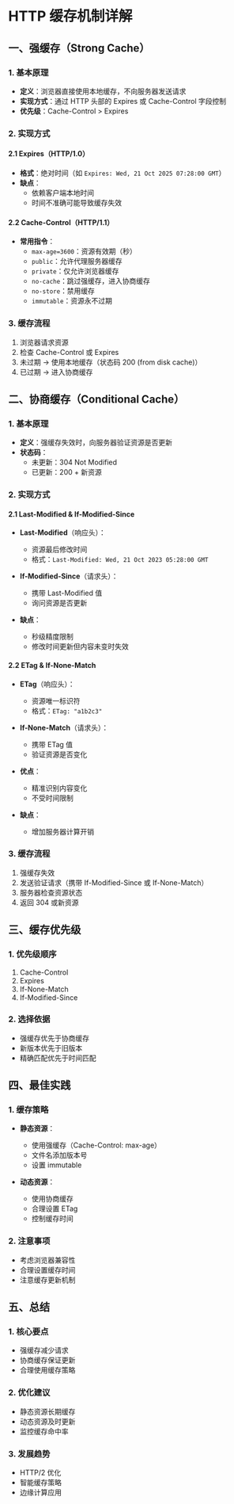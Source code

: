 # HTTP 缓存机制详解

## 一、强缓存（Strong Cache）

### 1. 基本原理
- **定义**：浏览器直接使用本地缓存，不向服务器发送请求
- **实现方式**：通过 HTTP 头部的 Expires 或 Cache-Control 字段控制
- **优先级**：Cache-Control > Expires

### 2. 实现方式

#### 2.1 Expires（HTTP/1.0）
- **格式**：绝对时间（如 `Expires: Wed, 21 Oct 2025 07:28:00 GMT`）
- **缺点**：
  - 依赖客户端本地时间
  - 时间不准确可能导致缓存失效

#### 2.2 Cache-Control（HTTP/1.1）
- **常用指令**：
  - `max-age=3600`：资源有效期（秒）
  - `public`：允许代理服务器缓存
  - `private`：仅允许浏览器缓存
  - `no-cache`：跳过强缓存，进入协商缓存
  - `no-store`：禁用缓存
  - `immutable`：资源永不过期

### 3. 缓存流程
1. 浏览器请求资源
2. 检查 Cache-Control 或 Expires
3. 未过期 → 使用本地缓存（状态码 200 (from disk cache)）
4. 已过期 → 进入协商缓存

## 二、协商缓存（Conditional Cache）

### 1. 基本原理
- **定义**：强缓存失效时，向服务器验证资源是否更新
- **状态码**：
  - 未更新：304 Not Modified
  - 已更新：200 + 新资源

### 2. 实现方式

#### 2.1 Last-Modified & If-Modified-Since
- **Last-Modified**（响应头）：
  - 资源最后修改时间
  - 格式：`Last-Modified: Wed, 21 Oct 2023 05:28:00 GMT`

- **If-Modified-Since**（请求头）：
  - 携带 Last-Modified 值
  - 询问资源是否更新

- **缺点**：
  - 秒级精度限制
  - 修改时间更新但内容未变时失效

#### 2.2 ETag & If-None-Match
- **ETag**（响应头）：
  - 资源唯一标识符
  - 格式：`ETag: "a1b2c3"`

- **If-None-Match**（请求头）：
  - 携带 ETag 值
  - 验证资源是否变化

- **优点**：
  - 精准识别内容变化
  - 不受时间限制

- **缺点**：
  - 增加服务器计算开销

### 3. 缓存流程
1. 强缓存失效
2. 发送验证请求（携带 If-Modified-Since 或 If-None-Match）
3. 服务器检查资源状态
4. 返回 304 或新资源

## 三、缓存优先级

### 1. 优先级顺序
1. Cache-Control
2. Expires
3. If-None-Match
4. If-Modified-Since

### 2. 选择依据
- 强缓存优先于协商缓存
- 新版本优先于旧版本
- 精确匹配优先于时间匹配

## 四、最佳实践

### 1. 缓存策略
- **静态资源**：
  - 使用强缓存（Cache-Control: max-age）
  - 文件名添加版本号
  - 设置 immutable

- **动态资源**：
  - 使用协商缓存
  - 合理设置 ETag
  - 控制缓存时间

### 2. 注意事项
- 考虑浏览器兼容性
- 合理设置缓存时间
- 注意缓存更新机制

## 五、总结

### 1. 核心要点
- 强缓存减少请求
- 协商缓存保证更新
- 合理使用缓存策略

### 2. 优化建议
- 静态资源长期缓存
- 动态资源及时更新
- 监控缓存命中率

### 3. 发展趋势
- HTTP/2 优化
- 智能缓存策略
- 边缘计算应用